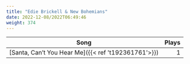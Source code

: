 ```yaml
---
title: "Edie Brickell & New Bohemians"
date: 2022-12-08/2022T06:49:46
weight: 374
---
```




 Song | Plays 
----- | -----:
[Santa, Can’t You Hear Me]({{< ref 't192361761'>}}) | 1

